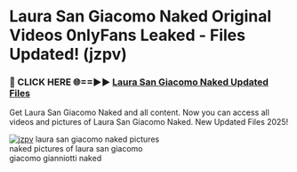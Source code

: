 # Laura San Giacomo Naked Original Videos 0nlyFans Leaked - Files Updated! (jzpv)

<h3>🔴 CLICK HERE 🌐==►► <a href="https://tinyurl.com/yckcrads" rel="nofollow">Laura San Giacomo Naked Updated Files</a></h3>

Get Laura San Giacomo Naked and all content. Now you can access all videos and pictures of Laura San Giacomo Naked. New Updated Files 2025!

[![jzpv](https://i.imgur.com/hpKpOFt.gif)](https://tinyurl.com/yckcrads)
laura san giacomo naked pictures<br>
naked pictures of laura san giacomo<br>
giacomo gianniotti naked